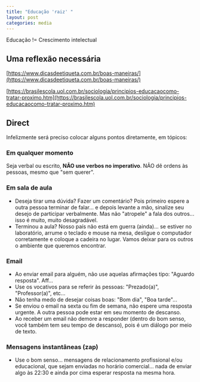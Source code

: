 ```yaml
---
title: "Educação 'raiz' "
layout: post
categories: media
---
```


Educação != Crescimento intelectual


## Uma reflexão necessária

[https://www.dicasdeetiqueta.com.br/boas-maneiras/](https://www.dicasdeetiqueta.com.br/boas-maneiras/) 

[https://brasilescola.uol.com.br/sociologia/principios-educacaocomo-tratar-proximo.htm](https://brasilescola.uol.com.br/sociologia/principios-educacaocomo-tratar-proximo.htm) 

## Direct 
Infelizmente será preciso colocar alguns pontos diretamente, em tópicos:

### Em qualquer momento
Seja verbal ou escrito, **NÃO use verbos no imperativo**. NÃO dê ordens às pessoas, mesmo que "sem querer". 

### Em sala de aula
- Deseja tirar uma dúvida? Fazer um comentário? Pois primeiro espere a outra pessoa terminar de falar... e depois levante a mão, sinalize seu desejo de participar verbalmente. Mas não "atropele" a fala dos outros... isso é muito, muito desagradável. 
- Terminou a aula? Nosso país não está em guerra (ainda)... se estiver no laboratório, arrume o teclado e mouse na mesa, desligue o computador corretamente e coloque a cadeira no lugar. Vamos deixar para os outros o ambiente que queremos encontrar. 

### Email
- Ao enviar email para alguém, não use aquelas afirmações tipo: "Aguardo resposta". Aff... 
- Use os vocativos para se referir às pessoas: "Prezado(a)", "Professor(a)", etc...
- Não tenha medo de desejar coisas boas: "Bom dia", "Boa tarde"... 
- Se enviou o email na sexta ou fim de semana, não espere uma resposta urgente. A outra pessoa pode estar em seu momento de descanso. 
- Ao receber um email não demore a responder (dentro do bom senso, você também tem seu tempo de descanso), pois é um diálogo por meio de texto. 

### Mensagens instantâneas (zap) 
- Use o bom senso... mensagens de relacionamento profissional e/ou educacional, que sejam enviadas no horário comercial... nada de enviar algo às 22:30 e ainda por cima esperar resposta na mesma hora. 

